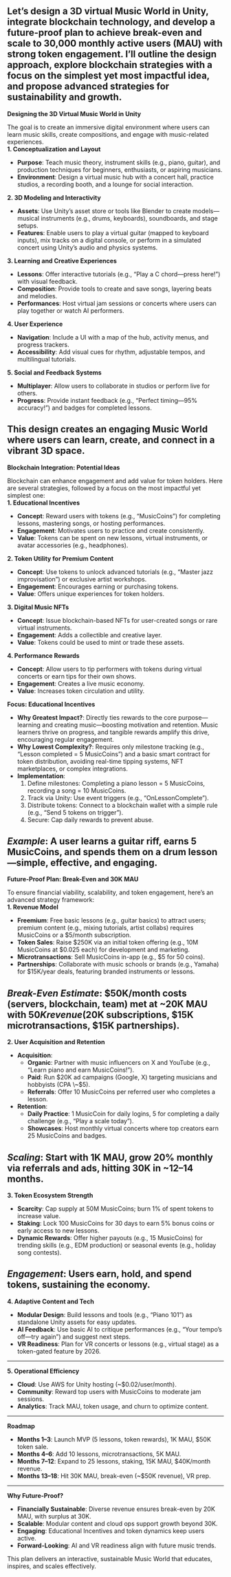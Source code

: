 Let’s design a 3D virtual Music World in Unity, integrate blockchain technology, and develop a future-proof plan to achieve break-even and scale to 30,000 monthly active users (MAU) with strong token engagement. I’ll outline the design approach, explore blockchain strategies with a focus on the simplest yet most impactful idea, and propose advanced strategies for sustainability and growth.  
---

**Designing the 3D Virtual Music World in Unity**

The goal is to create an immersive digital environment where users can learn music skills, create compositions, and engage with music-related experiences.  
**1\. Conceptualization and Layout**

* **Purpose**: Teach music theory, instrument skills (e.g., piano, guitar), and production techniques for beginners, enthusiasts, or aspiring musicians.  
* **Environment**: Design a virtual music hub with a concert hall, practice studios, a recording booth, and a lounge for social interaction.

**2\. 3D Modeling and Interactivity**

* **Assets**: Use Unity’s asset store or tools like Blender to create models—musical instruments (e.g., drums, keyboards), soundboards, and stage setups.  
* **Features**: Enable users to play a virtual guitar (mapped to keyboard inputs), mix tracks on a digital console, or perform in a simulated concert using Unity’s audio and physics systems.

**3\. Learning and Creative Experiences**

* **Lessons**: Offer interactive tutorials (e.g., “Play a C chord—press here\!”) with visual feedback.  
* **Composition**: Provide tools to create and save songs, layering beats and melodies.  
* **Performances**: Host virtual jam sessions or concerts where users can play together or watch AI performers.

**4\. User Experience**

* **Navigation**: Include a UI with a map of the hub, activity menus, and progress trackers.  
* **Accessibility**: Add visual cues for rhythm, adjustable tempos, and multilingual tutorials.

**5\. Social and Feedback Systems**

* **Multiplayer**: Allow users to collaborate in studios or perform live for others.  
* **Progress**: Provide instant feedback (e.g., “Perfect timing—95% accuracy\!”) and badges for completed lessons.

This design creates an engaging Music World where users can learn, create, and connect in a vibrant 3D space.  
---

**Blockchain Integration: Potential Ideas**

Blockchain can enhance engagement and add value for token holders. Here are several strategies, followed by a focus on the most impactful yet simplest one:  
**1\. Educational Incentives**

* **Concept**: Reward users with tokens (e.g., “MusicCoins”) for completing lessons, mastering songs, or hosting performances.  
* **Engagement**: Motivates users to practice and create consistently.  
* **Value**: Tokens can be spent on new lessons, virtual instruments, or avatar accessories (e.g., headphones).

**2\. Token Utility for Premium Content**

* **Concept**: Use tokens to unlock advanced tutorials (e.g., “Master jazz improvisation”) or exclusive artist workshops.  
* **Engagement**: Encourages earning or purchasing tokens.  
* **Value**: Offers unique experiences for token holders.

**3\. Digital Music NFTs**

* **Concept**: Issue blockchain-based NFTs for user-created songs or rare virtual instruments.  
* **Engagement**: Adds a collectible and creative layer.  
* **Value**: Tokens could be used to mint or trade these assets.

**4\. Performance Rewards**

* **Concept**: Allow users to tip performers with tokens during virtual concerts or earn tips for their own shows.  
* **Engagement**: Creates a live music economy.  
* **Value**: Increases token circulation and utility.

**Focus: Educational Incentives**

* **Why Greatest Impact?**: Directly ties rewards to the core purpose—learning and creating music—boosting motivation and retention. Music learners thrive on progress, and tangible rewards amplify this drive, encouraging regular engagement.  
* **Why Lowest Complexity?**: Requires only milestone tracking (e.g., “Lesson completed \= 5 MusicCoins”) and a basic smart contract for token distribution, avoiding real-time tipping systems, NFT marketplaces, or complex integrations.  
* **Implementation**:  
  1. Define milestones: Completing a piano lesson \= 5 MusicCoins, recording a song \= 10 MusicCoins.  
  2. Track via Unity: Use event triggers (e.g., “OnLessonComplete”).  
  3. Distribute tokens: Connect to a blockchain wallet with a simple rule (e.g., “Send 5 tokens on trigger”).  
  4. Secure: Cap daily rewards to prevent abuse.

*Example*: A user learns a guitar riff, earns 5 MusicCoins, and spends them on a drum lesson—simple, effective, and engaging.  
---

**Future-Proof Plan: Break-Even and 30K MAU**

To ensure financial viability, scalability, and token engagement, here’s an advanced strategy framework:  
**1\. Revenue Model**

* **Freemium**: Free basic lessons (e.g., guitar basics) to attract users; premium content (e.g., mixing tutorials, artist collabs) requires MusicCoins or a $5/month subscription.  
* **Token Sales**: Raise $250K via an initial token offering (e.g., 10M MusicCoins at $0.025 each) for development and marketing.  
* **Microtransactions**: Sell MusicCoins in-app (e.g., $5 for 50 coins).  
* **Partnerships**: Collaborate with music schools or brands (e.g., Yamaha) for $15K/year deals, featuring branded instruments or lessons.

*Break-Even Estimate*: $50K/month costs (servers, blockchain, team) met at \~20K MAU with $50K revenue ($20K subscriptions, $15K microtransactions, $15K partnerships).  
---

**2\. User Acquisition and Retention**

* **Acquisition**:  
  * **Organic**: Partner with music influencers on X and YouTube (e.g., “Learn piano and earn MusicCoins\!”).  
  * **Paid**: Run $20K ad campaigns (Google, X) targeting musicians and hobbyists (CPA \~$5).  
  * **Referrals**: Offer 10 MusicCoins per referred user who completes a lesson.  
* **Retention**:  
  * **Daily Practice**: 1 MusicCoin for daily logins, 5 for completing a daily challenge (e.g., “Play a scale today”).  
  * **Showcases**: Host monthly virtual concerts where top creators earn 25 MusicCoins and badges.

*Scaling*: Start with 1K MAU, grow 20% monthly via referrals and ads, hitting 30K in \~12–14 months.  
---

**3\. Token Ecosystem Strength**

* **Scarcity**: Cap supply at 50M MusicCoins; burn 1% of spent tokens to increase value.  
* **Staking**: Lock 100 MusicCoins for 30 days to earn 5% bonus coins or early access to new lessons.  
* **Dynamic Rewards**: Offer higher payouts (e.g., 15 MusicCoins) for trending skills (e.g., EDM production) or seasonal events (e.g., holiday song contests).

*Engagement*: Users earn, hold, and spend tokens, sustaining the economy.  
---

**4\. Adaptive Content and Tech**

* **Modular Design**: Build lessons and tools (e.g., “Piano 101”) as standalone Unity assets for easy updates.  
* **AI Feedback**: Use basic AI to critique performances (e.g., “Your tempo’s off—try again”) and suggest next steps.  
* **VR Readiness**: Plan for VR concerts or lessons (e.g., virtual stage) as a token-gated feature by 2026\.

---

**5\. Operational Efficiency**

* **Cloud**: Use AWS for Unity hosting (\~$0.02/user/month).  
* **Community**: Reward top users with MusicCoins to moderate jam sessions.  
* **Analytics**: Track MAU, token usage, and churn to optimize content.

---

**Roadmap**

* **Months 1–3**: Launch MVP (5 lessons, token rewards), 1K MAU, $50K token sale.  
* **Months 4–6**: Add 10 lessons, microtransactions, 5K MAU.  
* **Months 7–12**: Expand to 25 lessons, staking, 15K MAU, $40K/month revenue.  
* **Months 13–18**: Hit 30K MAU, break-even (\~$50K revenue), VR prep.

---

**Why Future-Proof?**

* **Financially Sustainable**: Diverse revenue ensures break-even by 20K MAU, with surplus at 30K.  
* **Scalable**: Modular content and cloud ops support growth beyond 30K.  
* **Engaging**: Educational Incentives and token dynamics keep users active.  
* **Forward-Looking**: AI and VR readiness align with future music trends.

This plan delivers an interactive, sustainable Music World that educates, inspires, and scales effectively.  
